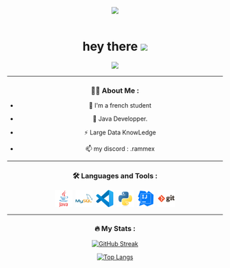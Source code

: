 <div id="header" align="center">
  <img src="https://media.giphy.com/media/3kPDmoWdBpQPNhCnUG/giphy.gif" width="100"/>
<div id="view">
  <img src="https://komarev.com/ghpvc/?username=rammex666&style=flat-square&color=blue" alt=""/>
</div>
<h1>
  hey there
  <img src="https://media.giphy.com/media/w1OBpBd7kJqHrJnJ13/giphy.gif" width="30px"/>
</h1>
<div align="center">
  <img src="https://media.giphy.com/media/xT8qBsOjMOcdeGJIU8/giphy.gif" width="900"/>
</div>

---

### :man_technologist: About Me :
- :telescope: I'm a french student

- :seedling: Java Developper.

- :zap: Large Data KnowLedge 

- :mailbox: my discord : .rammex

---

### :hammer_and_wrench: Languages and Tools :
<div>
  <img src="https://github.com/devicons/devicon/blob/master/icons/java/java-original-wordmark.svg" title="Java" alt="Java" width="40" height="40"/>&nbsp;
  <img src="https://github.com/devicons/devicon/blob/master/icons/mysql/mysql-original-wordmark.svg" title="MySQL"  alt="MySQL" width="40" height="40"/>&nbsp;
  <img src="https://github.com/devicons/devicon/blob/master/icons/vscode/vscode-original.svg" title="VsCode" alt="VsCode" width="40" height="40"/>&nbsp;
  <img src="https://github.com/devicons/devicon/blob/master/icons/python/python-original.svg" title="Python" alt="Python" width="40" height="40"/>&nbsp;
  <img src="https://github.com/devicons/devicon/blob/master/icons/intellij/intellij-plain.svg" title="Intellij" alt="Intellij" width="40" height="40"/>&nbsp;
  <img src="https://github.com/devicons/devicon/blob/master/icons/git/git-original-wordmark.svg" title="Git" **alt="Git" width="40" height="40"/>
</div>

---

### :fire: My Stats :

<a href="https://git.io/streak-stats"><img src="http://github-readme-streak-stats.herokuapp.com?user=rammex666&theme=midnight-purple&fire=B42EB4&background=45%2CBB65C2%2C000000F5&dates=C933C9" alt="GitHub Streak" /></a>

[![Top Langs](https://github-readme-stats.vercel.app/api/top-langs/?username=rammex666&layout=compact&theme=vision-friendly-dark)](https://github.com/anuraghazra/github-readme-stats)
